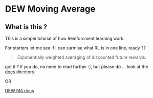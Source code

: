 # DEW Moving Average

## What is this ?

This is a simple tutorial of how Reinforcment learning work.

For starters let me see if I can surmise what RL is in one line, ready ??

> Exponentially weighted averaging of discounted future rewards.

got it ? if you do, no need to read further :), but please do ... look at the [docs](http://htmlpreview.github.com/?https://github.com/vsraptor/dew_average/blob/master/docs/dew_average.html) directory.

OR

[DEW MA docs](http://ifni.co/dew_average.html)

